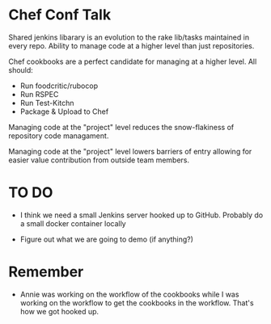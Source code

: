 # Chef Conf Talk

Shared jenkins libarary is an evolution to the rake lib/tasks maintained in every repo. Ability to manage code at a higher level than just repositories. 

Chef cookbooks are a perfect candidate for managing at a higher level. All should:

  * Run foodcritic/rubocop
  * Run RSPEC
  * Run Test-Kitchn
  * Package & Upload to Chef
  
 Managing code at the "project" level reduces the snow-flakiness of repository code managament. 
 
 Managing code at the "project" level lowers barriers of entry allowing for easier value contribution from outside team members.
 
 
 
 
 # TO DO
 
 * I think we need a small Jenkins server hooked up to GitHub. Probably do a small docker container locally

 * Figure out what we are going to demo (if anything?)


# Remember


* Annie was working on the workflow of the cookbooks while I was working on the workflow to get the cookbooks in the workflow. That's how we got hooked up. 

